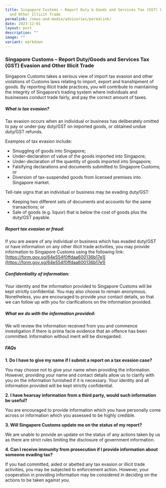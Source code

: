 ```yaml
---
title: Singapore Customs – Report Duty & Goods and Services Tax (GST) Evasion
  and Other Illicit Trade
permalink: /news-and-media/advisories/permalink/
date: 2023-12-01
layout: post
description: ""
image: ""
variant: markdown
---
```

### **Singapore Customs – Report Duty/Goods and Services Tax (GST) Evasion and Other Illicit Trade**

Singapore Customs takes a serious view of import tax evasion and other violations of Customs laws relating to import, export and transhipment of goods. By reporting illicit trade practices, you will contribute to maintaining the integrity of Singapore’s trading system where individuals and businesses conduct trade fairly, and pay the correct amount of taxes.

##### **What is tax evasion?**
Tax evasion occurs when an individual or business has deliberately omitted to pay or under-pay duty/GST on imported goods, or obtained undue duty/GST refunds.

Examples of tax evasion include:
* Smuggling of goods into Singapore; 
* Under-declaration of value of the goods imported into Singapore;
* Under-declaration of the quantity of goods imported into Singapore;
* Falsifying declarations and documents submitted to Singapore Customs; or
* Diversion of tax-suspended goods from licensed premises into Singapore market.

Tell-tale signs that an individual or business may be evading duty/GST:
* Keeping two different sets of documents and accounts for the same transactions; or
* Sale of goods (e.g. liquor) that is below the cost of goods plus the duty/GST payable.

##### **Report tax evasion or fraud:**
If you are aware of any individual or business which has evaded duty/GST or have information on any other illicit trade activities, you may provide information to Singapore Customs using the following link:
[https://form.gov.sg/64e554f0ffdaa600136b17e1](https://form.gov.sg/64e554f0ffdaa600136b17e1)

##### **Confidentiality of information:**
Your identity and the information provided to Singapore Customs will be kept strictly confidential. You may also choose to remain anonymous. Nonetheless, you are encouraged to provide your contact details, so that we can follow up with you for clarifications on the information provided.

##### **What we do with the information provided:**
We will review the information received from you and commence investigation if there is prima facie evidence that an offence has been committed. Information without merit will be disregarded.

##### **FAQs**

**1. Do I have to give my name if I submit a report on a tax evasion case?**

You may choose not to give your name when providing the information. However, providing your name and contact details allow us to clarify with you on the information furnished if it is necessary. Your identity and all information provided will be kept strictly confidential.

**2.	I have hearsay information from a third party, would such information be useful?**

You are encouraged to provide information which you have personally come across or information which you assessed to be highly credible. 

**3.	Will Singapore Customs update me on the status of my report?**

We are unable to provide an update on the status of any actions taken by us as there are strict rules limiting the disclosure of government information.  

**4.	Can I receive immunity from prosecution if I provide information about someone evading tax?**

If you had committed, aided or abetted any tax evasion or illicit trade activities, you may be subjected to enforcement action. However, your cooperation in providing information may be considered in deciding on the actions to be taken against you.